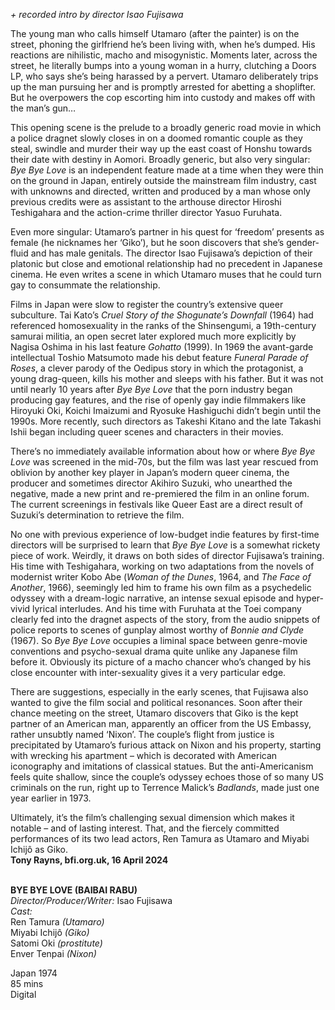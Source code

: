 
_+ recorded intro by director Isao Fujisawa_

The young man who calls himself Utamaro (after the painter) is on the street, phoning the girlfriend he’s been living with, when he’s dumped. His reactions are nihilistic, macho and misogynistic. Moments later, across the street, he literally bumps into a young woman in a hurry, clutching a Doors LP, who says she’s being harassed by a pervert. Utamaro deliberately trips up the man pursuing her and is promptly arrested for abetting a shoplifter. But he overpowers the cop escorting him into custody and makes off with the man’s gun…

This opening scene is the prelude to a broadly generic road movie in which a police dragnet slowly closes in on a doomed romantic couple as they steal, swindle and murder their way up the east coast of Honshu towards their date with destiny in Aomori. Broadly generic, but also very singular: _Bye Bye Love_ is an independent feature made at a time when they were thin on the ground in Japan, entirely outside the mainstream film industry, cast with unknowns and directed, written and produced by a man whose only previous credits were as assistant to the arthouse director Hiroshi Teshigahara and the action-crime thriller director Yasuo Furuhata.

Even more singular: Utamaro’s partner in his quest for ‘freedom’ presents as female (he nicknames her ‘Giko’), but he soon discovers that she’s gender-fluid and has male genitals. The director Isao Fujisawa’s depiction of their platonic but close and emotional relationship had no precedent in Japanese cinema. He even writes a scene in which Utamaro muses that he could turn gay to consummate the relationship.

Films in Japan were slow to register the country’s extensive queer subculture. Tai Kato’s _Cruel Story of the Shogunate’s Downfall_ (1964) had referenced homosexuality in the ranks of the Shinsengumi, a 19th-century samurai militia, an open secret later explored much more explicitly by Nagisa Oshima in his last feature _Gohatto_ (1999). In 1969 the avant-garde intellectual Toshio Matsumoto made his debut feature _Funeral Parade of Roses_, a clever parody of the Oedipus story in which the protagonist, a young drag-queen, kills his mother and sleeps with his father. But it was not until nearly 10 years after _Bye Bye Love_ that the porn industry began producing gay features, and the rise of openly gay indie filmmakers like Hiroyuki Oki, Koichi Imaizumi and Ryosuke Hashiguchi didn’t begin until the 1990s. More recently, such directors as Takeshi Kitano and the late Takashi Ishii began including queer scenes and characters in their movies.

There’s no immediately available information about how or where _Bye Bye Love_ was screened in the mid-70s, but the film was last year rescued from oblivion by another key player in Japan’s modern queer cinema, the producer and sometimes director Akihiro Suzuki, who unearthed the negative, made a new print and re-premiered the film in an online forum. The current screenings in festivals like Queer East are a direct result of Suzuki’s determination to retrieve the film.

No one with previous experience of low-budget indie features by first-time directors will be surprised to learn that _Bye Bye Love_ is a somewhat rickety piece of work. Weirdly, it draws on both sides of director Fujisawa’s training. His time with Teshigahara, working on two adaptations from the novels of modernist writer Kobo Abe (_Woman of the Dunes_, 1964, and _The Face of Another_, 1966), seemingly led him to frame his own film as a psychedelic odyssey with a dream-logic narrative, an intense sexual episode and hyper-vivid lyrical interludes. And his time with Furuhata at the Toei company clearly fed into the dragnet aspects of the story, from the audio snippets of police reports to scenes of gunplay almost worthy of _Bonnie and Clyde_ (1967). So _Bye Bye Love_ occupies a liminal space between genre-movie conventions and psycho-sexual drama quite unlike any Japanese film before it. Obviously its picture of a macho chancer who’s changed by his close encounter with inter-sexuality gives it a very particular edge.

There are suggestions, especially in the early scenes, that Fujisawa also wanted to give the film social and political resonances. Soon after their chance meeting on the street, Utamaro discovers that Giko is the kept partner of an American man, apparently an officer from the US Embassy, rather unsubtly named ‘Nixon’. The couple’s flight from justice is precipitated by Utamaro’s furious attack on Nixon and his property, starting with wrecking his apartment – which is decorated with American iconography and imitations of classical statues. But the anti-Americanism feels quite shallow, since the couple’s odyssey echoes those of so many US criminals on the run, right up to Terrence Malick’s _Badlands_, made just one year earlier in 1973.

Ultimately, it’s the film’s challenging sexual dimension which makes it notable – and of lasting interest. That, and the fiercely committed performances of its two lead actors, Ren Tamura as Utamaro and Miyabi Ichijô as Giko.  
**Tony Rayns, bfi.org.uk, 16 April 2024**
<br><br>

**BYE BYE LOVE (BAIBAI RABU)**<br>
_Director/Producer/Writer:_ Isao Fujisawa<br>
_Cast:_<br>
Ren Tamura _(Utamaro)_<br>
Miyabi Ichijô _(Giko)_<br>
Satomi Oki _(prostitute)_<br>
Enver Tenpai _(Nixon)_<br>

Japan 1974<br>
85 mins<br>
Digital<br>
<br><br>
<!--stackedit_data:
eyJoaXN0b3J5IjpbOTUzNjMxNzg4XX0=
-->